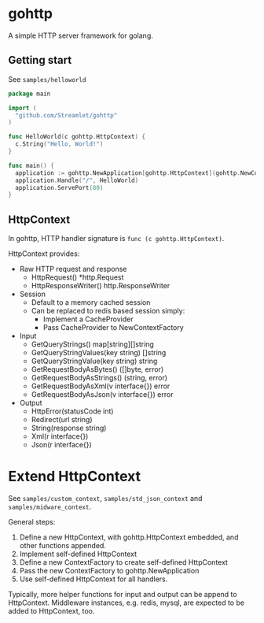 # gohttp

A simple HTTP server framework for golang.

## Getting start

See `samples/helloworld`

```go
package main

import (
  "github.com/Streamlet/gohttp"
)

func HelloWorld(c gohttp.HttpContext) {
  c.String("Hello, World!")
}

func main() {
  application := gohttp.NewApplication[gohttp.HttpContext](gohttp.NewContextFactory(nil))
  application.Handle("/", HelloWorld)
  application.ServePort(80)
}
```

## HttpContext

In gohttp, HTTP handler signature is `func (c gohttp.HttpContext)`.

HttpContext provides:

* Raw HTTP request and response
  * HttpRequest() *http.Request
  * HttpResponseWriter() http.ResponseWriter
* Session
  * Default to a memory cached session
  * Can be replaced to redis based session simply:
    * Implement a CacheProvider
    * Pass CacheProvider to NewContextFactory
* Input
  * GetQueryStrings() map[string][]string
  * GetQueryStringValues(key string) []string
  * GetQueryStringValue(key string) string
  * GetRequestBodyAsBytes() ([]byte, error)
  * GetRequestBodyAsStrings() (string, error)
  * GetRequestBodyAsXml(v interface{}) error
  * GetRequestBodyAsJson(v interface{}) error
* Output
  * HttpError(statusCode int)
  * Redirect(url string)
  * String(response string)
  * Xml(r interface{})
  * Json(r interface{})

# Extend HttpContext

See `samples/custom_context`, `samples/std_json_context` and `samples/midware_context`.

General steps:

1. Define a new HttpContext, with gohttp.HttpContext embedded, and other functions appended.
2. Implement self-defined HttpContext
3. Define a new ContextFactory to create self-defined HttpContext
4. Pass the new ContextFactory to gohttp.NewApplication
5. Use self-defined HttpContext for all handlers.

Typically, more helper functions for input and output can be append to HttpContext.
Middleware instances, e.g. redis, mysql, are expected to be added to HttpContext, too.
